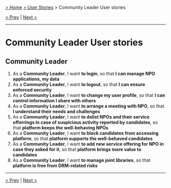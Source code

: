 [> Home](README.md)  [> User Stories](README.md) > Community Leader User stories

[< Prev](Candidate.md)  |  [Next >](README.md)

---

# Community Leader User stories

## Community Leader

1. As a <b>Community Leader</b>, I want <b>to login</b>, so that <b>I can manage NPO applications, my data</b>
2. As a <b>Community Leader</b>, I want <b>to logout</b>, so that <b>I can ensure enforced security</b>
3. As a <b>Community Leader</b>, I want <b>to change my user profile</b>, so that <b>I can control information I share with others</b>
4. As a <b>Community Leader</b>, I want <b>to arrange a meeting with NPO</b>, so that <b>I understand their needs and challenges</b>
5. As a <b>Community Leader</b>, I want <b>to delist NPOs and their service offerrings in case of suspicious activity reported by candidates</b>, so that <b>platform keeps the well-behaving NPOs</b>
6. As a <b>Community Leader</b>, I want <b>to block candidates from accessing platform</b>, so that <b>platform supports the well-behaved candidates</b>
7. As a <b>Community Leader</b>, I want <b>to add new service offering for NPO in case they asked for it</b>, so that <b>platform brings more value to candidates</b>
8. As a <b>Community Leader</b>, I want <b>to manage joint libraries</b>, so that <b>platform is free from DRM-related risks</b>

---

[< Prev](Candidate.md)  |  [Next >](README.md)
